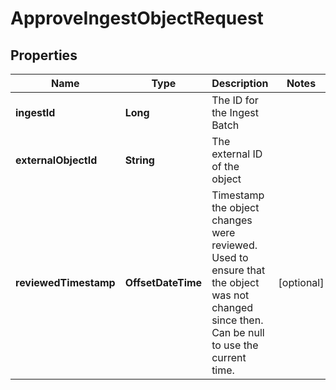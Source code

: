 

# ApproveIngestObjectRequest


## Properties

Name | Type | Description | Notes
------------ | ------------- | ------------- | -------------
**ingestId** | **Long** | The ID for the Ingest Batch | 
**externalObjectId** | **String** | The external ID of the object | 
**reviewedTimestamp** | **OffsetDateTime** | Timestamp the object changes were reviewed. Used to ensure that the object was not changed since then. Can be null to use the current time. |  [optional]




